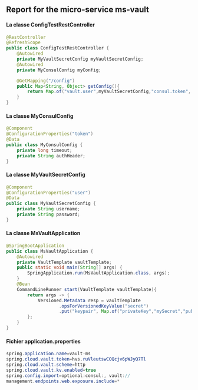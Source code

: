 ## Report for the micro-service ms-vault

#### La classe ConfigTestRestController
```java
@RestController
@RefreshScope
public class ConfigTestRestController {
    @Autowired
    private MyVaultSecretConfig myVaultSecretConfig;
    @Autowired
    private MyConsulConfig myConfig;

    @GetMapping("/config")
    public Map<String, Object> getConfig(){
        return Map.of("vault.user",myVaultSecretConfig,"consul.token", myConfig);
    }
}
```

#### La classe MyConsulConfig
```java
@Component
@ConfigurationProperties("token")
@Data
public class MyConsulConfig {
    private long timeout;
    private String authHeader;
}
```


#### La classe MyVaultSecretConfig
```java
@Component
@ConfigurationProperties("user")
@Data
public class MyVaultSecretConfig {
    private String username;
    private String password;
}
```


#### La classe MsVaultApplication
```java
@SpringBootApplication
public class MsVaultApplication {
    @Autowired
    private VaultTemplate vaultTemplate;
    public static void main(String[] args) {
        SpringApplication.run(MsVaultApplication.class, args);
    }
    @Bean
    CommandLineRunner start(VaultTemplate vaultTemplate){
        return args -> {
            Versioned.Metadata resp = vaultTemplate
                    .opsForVersionedKeyValue("secret")
                    .put("keypair", Map.of("privateKey","mySecret","publicKay","PK2"));
        };
    }
}
```

#### Fichier application.properties
```java
spring.application.name=vault-ms
spring.cloud.vault.token=hvs.ruVleutswCOQcjv6pWJyQ7Tl
spring.cloud.vault.scheme=http
spring.cloud.vault.kv.enabled=true
spring.config.import=optional:consul:, vault:// 
management.endpoints.web.exposure.include=*
```
